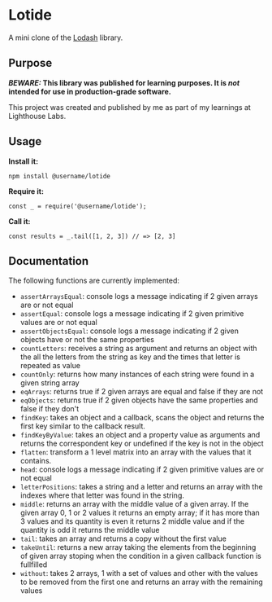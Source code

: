 # Lotide

A mini clone of the [Lodash](https://lodash.com) library.

## Purpose

**_BEWARE:_ This library was published for learning purposes. It is _not_ intended for use in production-grade software.**

This project was created and published by me as part of my learnings at Lighthouse Labs.

## Usage

**Install it:**

`npm install @username/lotide`

**Require it:**

`const _ = require('@username/lotide');`

**Call it:**

`const results = _.tail([1, 2, 3]) // => [2, 3]`

## Documentation

The following functions are currently implemented:

- `assertArraysEqual`: console logs a message indicating if 2 given arrays are or not equal
- `assertEqual`: console logs a message indicating if 2 given primitive values are or not equal
- `assertObjectsEqual`: console logs a message indicating if 2 given objects have or not the same properties
- `countLetters`: receives a string as argument and returns an object with the all the letters from the string as key and the times that letter is repeated as value
- `countOnly`: returns how many instances of each string were found in a given string array
- `eqArrays`: returns true if 2 given arrays are equal and false if they are not
- `eqObjects`: returns true if 2 given objects have the same properties and false if they don't
- `findKey`: takes an object and a callback, scans the object and returns the first key similar to the callback result.
- `findKeyByValue`: takes an object and a property value as arguments and returns the correspondent key or undefined if the key is not in the object
- `flatten`: transform a 1 level matrix into an array with the values that it contains.
- `head`: console logs a message indicating if 2 given primitive values are or not equal
- `letterPositions`: takes a string and a letter and returns an array with the indexes where that letter was found in the string.
- `middle`: returns an array with the middle value of a given array. If the given array 0, 1 or 2 values it returns an empty array; if it has more than 3 values and its quantity is even it returns 2 middle value and if the quantity is odd it returns the middle value
- `tail`: takes an array and returns a copy without the first value 
- `takeUntil`: returns a new array taking the elements from the beginning of given array stoping when the condition in a given callback function is fullfilled
- `without`: takes 2 arrays, 1 with a set of values and other with the values to be removed from the first one and returns an array with the remaining values